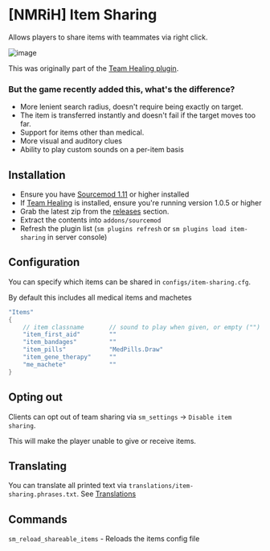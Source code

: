 # [NMRiH] Item Sharing

Allows players to share items with teammates via right click.

![image](https://user-images.githubusercontent.com/11559683/152640384-70ce6cff-04b4-43ee-b8ed-4337e5d50b28.png)

This was originally part of the [Team Healing plugin](https://github.com/dysphie/nmrih-team-healing).
### But the game recently added this, what's the difference?

- More lenient search radius, doesn't require being exactly on target.
- The item is transferred instantly and doesn't fail if the target moves too far.
- Support for items other than medical.
- More visual and auditory clues
- Ability to play custom sounds on a per-item basis

## Installation
- Ensure you have [Sourcemod 1.11](https://wiki.alliedmods.net/Installing_sourcemod) or higher installed
- If [Team Healing](https://github.com/dysphie/nmrih-team-healing/releases) is installed, ensure you're running version 1.0.5 or higher
- Grab the latest zip from the [releases](https://github.com/dysphie/nmrih-item-sharing/releases) section.
- Extract the contents into `addons/sourcemod`
- Refresh the plugin list (`sm plugins refresh` or `sm plugins load item-sharing` in server console)



## Configuration

You can specify which items can be shared in `configs/item-sharing.cfg`.

By default this includes all medical items and machetes

```cpp
"Items"
{
	// item classname       // sound to play when given, or empty ("") to play "weapon_db.GenericFoley"
	"item_first_aid"        ""
	"item_bandages"         ""
	"item_pills"            "MedPills.Draw"
	"item_gene_therapy"     ""
	"me_machete"            ""
}
```

## Opting out

Clients can opt out of team sharing via `sm_settings` -> `Disable item sharing`. 

This will make the player unable to give or receive items.

## Translating

You can translate all printed text via `translations/item-sharing.phrases.txt`. See [Translations](https://wiki.alliedmods.net/Translations_(SourceMod_Scripting)#Distributing_Language_Files)

## Commands

`sm_reload_shareable_items` - Reloads the items config file
